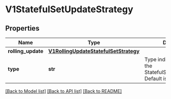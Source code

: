 # V1StatefulSetUpdateStrategy

## Properties
Name | Type | Description | Notes
------------ | ------------- | ------------- | -------------
**rolling_update** | [**V1RollingUpdateStatefulSetStrategy**](V1RollingUpdateStatefulSetStrategy.md) |  | [optional] 
**type** | **str** | Type indicates the type of the StatefulSetUpdateStrategy. Default is RollingUpdate. | [optional] 

[[Back to Model list]](../README.md#documentation-for-models) [[Back to API list]](../README.md#documentation-for-api-endpoints) [[Back to README]](../README.md)


